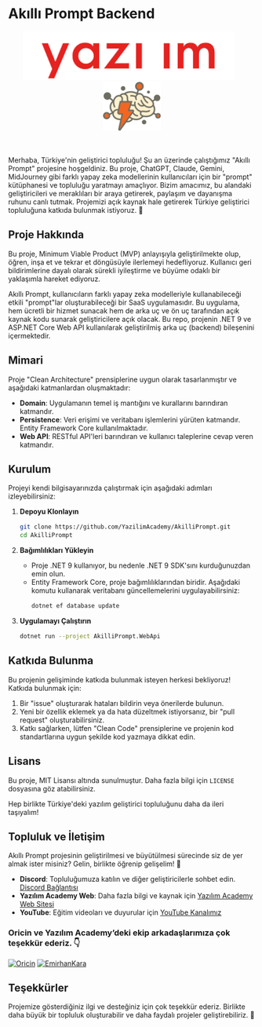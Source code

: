 # Akıllı Prompt Backend

<div align="center">
        <img src="./logos/yazilim_academy_logo_320.png" alt="Yazılım Academy Logo" height="100"/>
        &nbsp;&nbsp;
        <img src="./logos/logo_240x202.png" alt="Akıllı Prompt Logo" height="100"/>
</div>
<br><br>

Merhaba, Türkiye'nin geliştirici topluluğu! Şu an üzerinde çalıştığımız "Akıllı Prompt" projesine hoşgeldiniz. Bu proje, ChatGPT, Claude, Gemini, MidJourney gibi farklı yapay zeka modellerinin kullanıcıları için bir "prompt" kütüphanesi ve topluluğu yaratmayı amaçlıyor. Bizim amacımız, bu alandaki geliştiricileri ve meraklıları bir araya getirerek, paylaşım ve dayanışma ruhunu canlı tutmak. Projemizi açık kaynak hale getirerek Türkiye geliştirici topluluğuna katkıda bulunmak istiyoruz. 🤝

## Proje Hakkında

Bu proje, Minimum Viable Product (MVP) anlayışıyla geliştirilmekte olup, öğren, inşa et ve tekrar et döngüsüyle ilerlemeyi hedefliyoruz. Kullanıcı geri bildirimlerine dayalı olarak sürekli iyileştirme ve büyüme odaklı bir yaklaşımla hareket ediyoruz.

Akıllı Prompt, kullanıcıların farklı yapay zeka modelleriyle kullanabileceği etkili "prompt"lar oluşturabileceği bir SaaS uygulamasıdır. Bu uygulama, hem ücretli bir hizmet sunacak hem de arka uç ve ön uç tarafından açık kaynak kodu sunarak geliştiricilere açık olacak. Bu repo, projenin .NET 9 ve ASP.NET Core Web API kullanılarak geliştirilmiş arka uç (backend) bileşenini içermektedir.

## Mimari

Proje "Clean Architecture" prensiplerine uygun olarak tasarlanmıştır ve aşağıdaki katmanlardan oluşmaktadır:

- **Domain**: Uygulamanın temel iş mantığını ve kurallarını barındıran katmandır.
- **Persistence**: Veri erişimi ve veritabanı işlemlerini yürüten katmandır. Entity Framework Core kullanılmaktadır.
- **Web API**: RESTful API'leri barındıran ve kullanıcı taleplerine cevap veren katmandır.

## Kurulum

Projeyi kendi bilgisayarınızda çalıştırmak için aşağıdaki adımları izleyebilirsiniz:

1. **Depoyu Klonlayın**

   ```sh
   git clone https://github.com/YazilimAcademy/AkilliPrompt.git
   cd AkilliPrompt
   ```

2. **Bağımlılıkları Yükleyin**

   - Proje .NET 9 kullanıyor, bu nedenle .NET 9 SDK'sını kurduğunuzdan emin olun.
   - Entity Framework Core, proje bağımlılıklarından biridir. Aşağıdaki komutu kullanarak veritabanı güncellemelerini uygulayabilirsiniz:
     ```sh
     dotnet ef database update
     ```

3. **Uygulamayı Çalıştırın**

   ```sh
   dotnet run --project AkilliPrompt.WebApi
   ```

## Katkıda Bulunma

Bu projenin gelişiminde katkıda bulunmak isteyen herkesi bekliyoruz! Katkıda bulunmak için:

1. Bir "issue" oluşturarak hataları bildirin veya önerilerde bulunun.
2. Yeni bir özellik eklemek ya da hata düzeltmek istiyorsanız, bir "pull request" oluşturabilirsiniz.
3. Katkı sağlarken, lütfen "Clean Code" prensiplerine ve projenin kod standartlarına uygun şekilde kod yazmaya dikkat edin.

## Lisans

Bu proje, MIT Lisansı altında sunulmuştur. Daha fazla bilgi için `LICENSE` dosyasına göz atabilirsiniz.

Hep birlikte Türkiye'deki yazılım geliştirici topluluğunu daha da ileri taşıyalım!

## Topluluk ve İletişim

Akıllı Prompt projesinin geliştirilmesi ve büyütülmesi sürecinde siz de yer almak ister misiniz? Gelin, birlikte öğrenip gelişelim! 🤝

- **Discord**: Topluluğumuza katılın ve diğer geliştiricilerle sohbet edin. [Discord Bağlantısı](https://discord.gg/yazilimacademy)
- **Yazılım Academy Web**: Daha fazla bilgi ve kaynak için [Yazılım Academy Web Sitesi](https://yazilim.academy/)
- **YouTube**: Eğitim videoları ve duyurular için [YouTube Kanalımız](https://www.youtube.com/@yazilimacademy)




### Oricin ve Yazılım Academy’deki ekip arkadaşlarımıza çok teşekkür ederiz. 👇

<a href="https://github.com/oricintechnologies"><img width="60px" alt="Oricin" src="https://github.com/oricintechnologies.png"/></a>
<a href="https://github.com/iparzival0"><img width="60px" alt="EmirhanKara" src="https://github.com/iparzival0.png"/></a>

## Teşekkürler
Projemize gösterdiğiniz ilgi ve desteğiniz için çok teşekkür ederiz. Birlikte daha büyük bir topluluk oluşturabilir ve daha faydalı projeler geliştirebiliriz. 🙏
